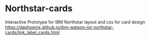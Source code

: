 # Northstar-cards
Interactive Prototype for IBM Northstar layout and css for card design https://daphoenix.github.io/ibm-watson-iot-northstar-cards/link_label_cards.html
